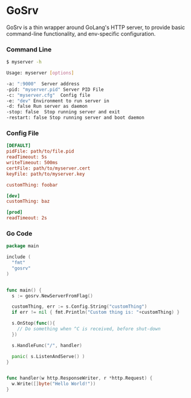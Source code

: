 # GoSrv

GoSrv is a thin wrapper around GoLang's HTTP server, to provide basic
command-line functionality, and env-specific configuration.

### Command Line

```Bash
$ myserver -h

Usage: myserver [options]

-a: ":9000"  Server address
-pid: "myserver.pid" Server PID File
-c: "myserver.cfg"  Config file
-e: "dev" Environment to run server in
-d: false Run server as daemon
-stop: false  Stop running server and exit
-restart: false Stop running server and boot daemon
```


### Config File

```ini
[DEFAULT]
pidFile: path/to/file.pid
readTimeout: 5s
writeTimeout: 500ms
certFile: path/to/myserver.cert
keyFile: path/to/myserver.key

customThing: foobar

[dev]
customThing: baz

[prod]
readTimeout: 2s

```


### Go Code


```Go
package main

include (
  "fmt"
  "gosrv"
)


func main() {
  s := gosrv.NewServerFromFlag()

  customThing, err := s.Config.String("customThing")
  if err != nil { fmt.Println("Custom thing is: "+customThing) }

  s.OnStop(func(){
    // Do something when ^C is received, before shut-down
  })

  s.HandleFunc("/", handler)

  panic( s.ListenAndServe() )
}


func handler(w http.ResponseWriter, r *http.Request) {
  w.Write([]byte("Hello World!"))
}
```
